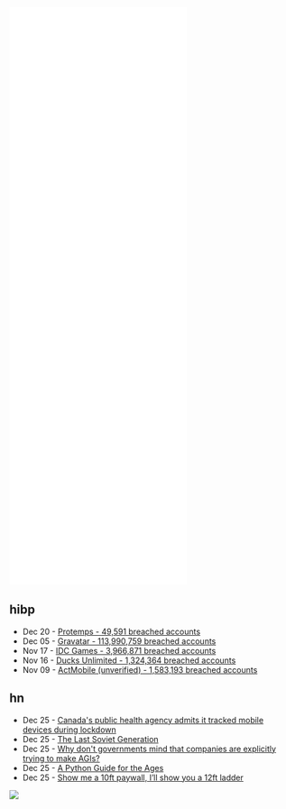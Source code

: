 ![Metrics](https://raw.githubusercontent.com/phixion/phixion/master/metrics.svg)

## hibp

<!--
for https://github.com/phixion/phixion/blob/main/.github/workflows/feeds.yml
-->
<!--START_SECTION:haveibeenpwnd-->
- Dec 20 - [Protemps - 49,591 breached accounts](https://haveibeenpwned.com/PwnedWebsites#Protemps)
- Dec 05 - [Gravatar - 113,990,759 breached accounts](https://haveibeenpwned.com/PwnedWebsites#Gravatar)
- Nov 17 - [IDC Games - 3,966,871 breached accounts](https://haveibeenpwned.com/PwnedWebsites#IDCGames)
- Nov 16 - [Ducks Unlimited - 1,324,364 breached accounts](https://haveibeenpwned.com/PwnedWebsites#DucksUnlimited)
- Nov 09 - [ActMobile (unverified) - 1,583,193 breached accounts](https://haveibeenpwned.com/PwnedWebsites#ActMobile)
<!--END_SECTION:haveibeenpwnd-->

## hn

<!--
for https://github.com/phixion/phixion/blob/main/.github/workflows/feeds.yml
-->
<!--START_SECTION:hn-->
- Dec 25 - [Canada's public health agency admits it tracked mobile devices during lockdown](https://nationalpost.com/news/canada/canadas-public-health-agency-admits-it-tracked-33-million-mobile-devices-during-lockdown)
- Dec 25 - [The Last Soviet Generation](https://www.aljazeera.com/features/2021/12/24/the-last-soviet-generation)
- Dec 25 - [Why don't governments mind that companies are explicitly trying to make AGIs?](https://forum.effectivealtruism.org/posts/wdk3LCg6iFxknCYG4/why-don-t-governments-seem-to-mind-that-companies-are)
- Dec 25 - [A Python Guide for the Ages](https://gto76.github.io/python-cheatsheet/)
- Dec 25 - [Show me a 10ft paywall, I’ll show you a 12ft ladder](https://12ft.io/)
<!--END_SECTION:hn-->

<!--
for https://yhype.me
-->
![](https://hit.yhype.me/github/profile?user_id=13013670)
